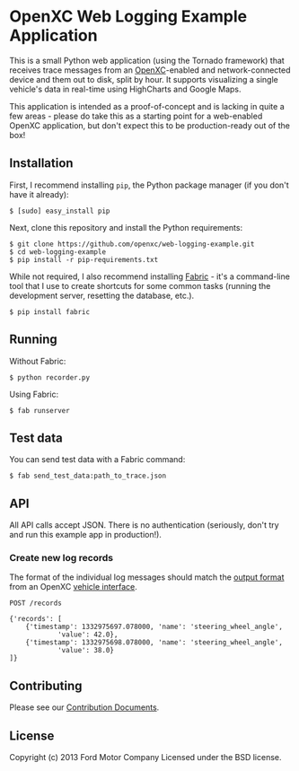 OpenXC Web Logging Example Application
================================

This is a small Python web application (using the Tornado framework) that
receives trace messages from an [OpenXC](http://openxcplatform.com)-enabled and
network-connected device and them out to disk, split by hour. It supports
visualizing a single vehicle's data in real-time using HighCharts and Google
Maps.

This application is intended as a proof-of-concept and is lacking in quite a few
areas - please do take this as a starting point for a web-enabled OpenXC
application, but don't expect this to be production-ready out of the box!

## Installation

First, I recommend installing `pip`, the Python package manager (if you don't
have it already):

    $ [sudo] easy_install pip

Next, clone this repository and install the Python requirements:

    $ git clone https://github.com/openxc/web-logging-example.git
    $ cd web-logging-example
    $ pip install -r pip-requirements.txt

While not required, I also recommend installing [Fabric][] - it's a command-line
tool that I use to create shortcuts for some common tasks (running the
development server, resetting the database, etc.).

    $ pip install fabric

[Fabric]: http://fabfile.org

## Running

Without Fabric:

    $ python recorder.py

Using Fabric:

    $ fab runserver

## Test data

You can send test data with a Fabric command:

    $ fab send_test_data:path_to_trace.json

## API

All API calls accept JSON. There is no authentication (seriously, don't try and
run this example app in production!).

### Create new log records

The format of the individual log messages should match the [output
format](http://openxcplatform.com/vehicle-interface/output-format.html) from an
OpenXC [vehicle
interface](http://openxcplatform.com/vehicle-interface/index.html).

    POST /records

    {'records': [
        {'timestamp': 1332975697.078000, 'name': 'steering_wheel_angle',
                'value': 42.0},
        {'timestamp': 1332975698.078000, 'name': 'steering_wheel_angle',
                'value': 38.0}
    ]}

## Contributing

Please see our [Contribution Documents](https://github.com/openxc/web-logging-example/blob/master/CONTRIBUTING.mkd).

## License

Copyright (c) 2013 Ford Motor Company
Licensed under the BSD license.
